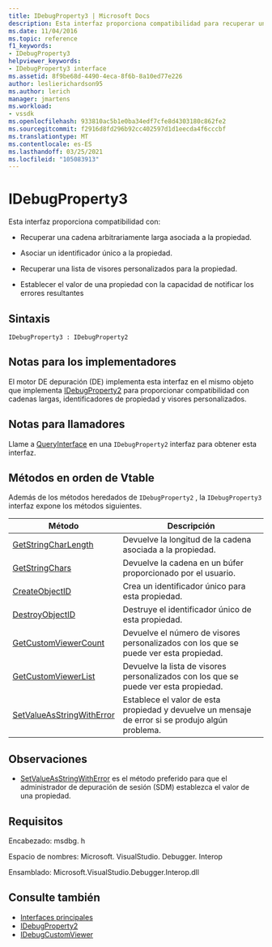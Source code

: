 ```yaml
---
title: IDebugProperty3 | Microsoft Docs
description: Esta interfaz proporciona compatibilidad para recuperar una cadena arbitrariamente larga asociada a la propiedad, asociar un identificador único a la propiedad, recuperar una lista de visores personalizados para la propiedad, establecer el valor de una propiedad con la capacidad de notificar los errores resultantes.
ms.date: 11/04/2016
ms.topic: reference
f1_keywords:
- IDebugProperty3
helpviewer_keywords:
- IDebugProperty3 interface
ms.assetid: 8f9be68d-4490-4eca-8f6b-8a10ed77e226
author: leslierichardson95
ms.author: lerich
manager: jmartens
ms.workload:
- vssdk
ms.openlocfilehash: 933810ac5b1e0ba34edf7cfe8d4303180c862fe2
ms.sourcegitcommit: f2916d8fd296b92cc402597d1d1eecda4f6cccbf
ms.translationtype: MT
ms.contentlocale: es-ES
ms.lasthandoff: 03/25/2021
ms.locfileid: "105083913"
---
```

# <a name="idebugproperty3"></a>IDebugProperty3
Esta interfaz proporciona compatibilidad con:

- Recuperar una cadena arbitrariamente larga asociada a la propiedad.

- Asociar un identificador único a la propiedad.

- Recuperar una lista de visores personalizados para la propiedad.

- Establecer el valor de una propiedad con la capacidad de notificar los errores resultantes

## <a name="syntax"></a>Sintaxis

```
IDebugProperty3 : IDebugProperty2
```

## <a name="notes-for-implementers"></a>Notas para los implementadores
 El motor DE depuración (DE) implementa esta interfaz en el mismo objeto que implementa [IDebugProperty2](../../../extensibility/debugger/reference/idebugproperty2.md) para proporcionar compatibilidad con cadenas largas, identificadores de propiedad y visores personalizados.

## <a name="notes-for-callers"></a>Notas para llamadores
 Llame a [QueryInterface](/cpp/atl/queryinterface) en una `IDebugProperty2` interfaz para obtener esta interfaz.

## <a name="methods-in-vtable-order"></a>Métodos en orden de Vtable
 Además de los métodos heredados de `IDebugProperty2` , la `IDebugProperty3` interfaz expone los métodos siguientes.

|Método|Descripción|
|------------|-----------------|
|[GetStringCharLength](../../../extensibility/debugger/reference/idebugproperty3-getstringcharlength.md)|Devuelve la longitud de la cadena asociada a la propiedad.|
|[GetStringChars](../../../extensibility/debugger/reference/idebugproperty3-getstringchars.md)|Devuelve la cadena en un búfer proporcionado por el usuario.|
|[CreateObjectID](../../../extensibility/debugger/reference/idebugproperty3-createobjectid.md)|Crea un identificador único para esta propiedad.|
|[DestroyObjectID](../../../extensibility/debugger/reference/idebugproperty3-destroyobjectid.md)|Destruye el identificador único de esta propiedad.|
|[GetCustomViewerCount](../../../extensibility/debugger/reference/idebugproperty3-getcustomviewercount.md)|Devuelve el número de visores personalizados con los que se puede ver esta propiedad.|
|[GetCustomViewerList](../../../extensibility/debugger/reference/idebugproperty3-getcustomviewerlist.md)|Devuelve la lista de visores personalizados con los que se puede ver esta propiedad.|
|[SetValueAsStringWithError](../../../extensibility/debugger/reference/idebugproperty3-setvalueasstringwitherror.md)|Establece el valor de esta propiedad y devuelve un mensaje de error si se produjo algún problema.|

## <a name="remarks"></a>Observaciones
- [SetValueAsStringWithError](../../../extensibility/debugger/reference/idebugproperty3-setvalueasstringwitherror.md) es el método preferido para que el administrador de depuración de sesión (SDM) establezca el valor de una propiedad.

## <a name="requirements"></a>Requisitos
 Encabezado: msdbg. h

 Espacio de nombres: Microsoft. VisualStudio. Debugger. Interop

 Ensamblado: Microsoft.VisualStudio.Debugger.Interop.dll

## <a name="see-also"></a>Consulte también
- [Interfaces principales](../../../extensibility/debugger/reference/core-interfaces.md)
- [IDebugProperty2](../../../extensibility/debugger/reference/idebugproperty2.md)
- [IDebugCustomViewer](../../../extensibility/debugger/reference/idebugcustomviewer.md)
